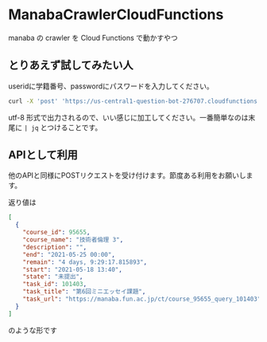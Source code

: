# ManabaCrawlerCloudFunctions
manaba の crawler を Cloud Functions で動かすやつ


## とりあえず試してみたい人
useridに学籍番号、passwordにパスワードを入力してください。
```bash
curl -X 'post' 'https://us-central1-question-bot-276707.cloudfunctions.net/manaba_unsubmitted/?userid=学籍番号&password=パスワード'
```

utf-8 形式で出力されるので、いい感じに加工してください。一番簡単なのは末尾に `| jq` とつけることです。

## APIとして利用
他のAPIと同様にPOSTリクエストを受け付けます。節度ある利用をお願いします。

返り値は
```json
[
  {
    "course_id": 95655,
    "course_name": "技術者倫理 3",
    "description": "",
    "end": "2021-05-25 00:00",
    "remain": "4 days, 9:29:17.815893",
    "start": "2021-05-18 13:40",
    "state": "未提出",
    "task_id": 101403,
    "task_title": "第6回ミニエッセイ課題",
    "task_url": "https://manaba.fun.ac.jp/ct/course_95655_query_101403"
  }
]
```
のような形です
